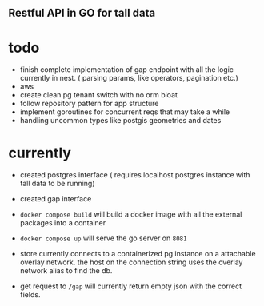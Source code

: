 ## Restful API in GO for tall data

# todo
- finish complete implementation of gap endpoint with all the logic currently in nest. ( parsing params, like operators, pagination etc.)
- aws
- create clean pg tenant switch with no orm bloat
- follow repository pattern for app structure
- implement goroutines for concurrent reqs that may take a while 
- handling uncommon types like postgis geometries and dates

# currently 
- created postgres interface ( requires localhost postgres instance with tall data to be running)
- created gap interface

- `docker compose build` will build a docker image with all the external packages into a container

- `docker compose up` will serve the go server on `8081`

- store currently connects to a containerized pg instance on a attachable overlay network. the host on the connection string uses the overlay network alias to find the db. 

- get request to `/gap` will currently return empty json with the correct fields. 

